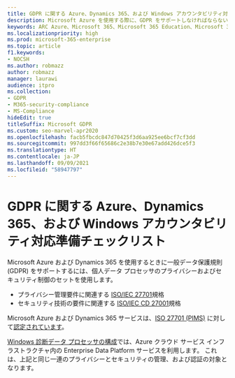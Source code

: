 ```yaml
---
title: GDPR に関する Azure、Dynamics 365、および Windows アカウンタビリティ対応準備チェックリスト
description: Microsoft Azure を使用する際に、GDPR をサポートしなければならない可能性のある情報にアクセスする便利な方法を提供します。
keywords: ARC Azure、Microsoft 365、Microsoft 365 Education、Microsoft 365 ドキュメント、GDPR
ms.localizationpriority: high
ms.prod: microsoft-365-enterprise
ms.topic: article
f1.keywords:
- NOCSH
ms.author: robmazz
author: robmazz
manager: laurawi
audience: itpro
ms.collection:
- GDPR
- M365-security-compliance
- MS-Compliance
hideEdit: true
titleSuffix: Microsoft GDPR
ms.custom: seo-marvel-apr2020
ms.openlocfilehash: facb5fbcdc847d70425f3d6aa925ee6bcf7cf3dd
ms.sourcegitcommit: 997dd3f66f65686c2e38b7e30e67add426dce5f3
ms.translationtype: HT
ms.contentlocale: ja-JP
ms.lasthandoff: 09/09/2021
ms.locfileid: "58947797"
---
```

# <a name="azure-dynamics-365-and-windows-accountability-readiness-checklist-for-the-gdpr"></a>GDPR に関する Azure、Dynamics 365、および Windows アカウンタビリティ対応準備チェックリスト

Microsoft Azure および Dynamics 365 を使用するときに一般データ保護規則 (GDPR) をサポートするには、個人データ プロセッサのプライバシーおよびセキュリティ制御のセットを使用します。

- プライバシー管理要件に関連する [ISO/IEC 27701](https://www.iso.org/standard/71670.html)規格
- セキュリティ技術の要件に関連する [ISO/IEC CD 27001](https://www.iso.org/standard/54534.html)規格

Microsoft Azure および Dynamics 365 サービスは、[ISO 27701 (PIMS)](offering-iso-27701.md) に対して[認定されています](https://servicetrust.microsoft.com/ViewPage/MSComplianceGuideV3?command=Download&downloadType=Document&downloadId=00af6c3e-7f3e-4e0d-8b0e-79f45ef2cef1&tab=7027ead0-3d6b-11e9-b9e1-290b1eb4cdeb&docTab=7027ead0-3d6b-11e9-b9e1-290b1eb4cdeb_ISO_Reports)。

[Windows 診断データ プロセッサの構成](/windows/privacy/configure-windows-diagnostic-data-in-your-organization)では、Azure クラウド サービス インフラストラクチャ内の Enterprise Data Platform サービスを利用します。  これは、上記と同じ一連のプライバシーとセキュリティの管理、および認証の対象となります。
